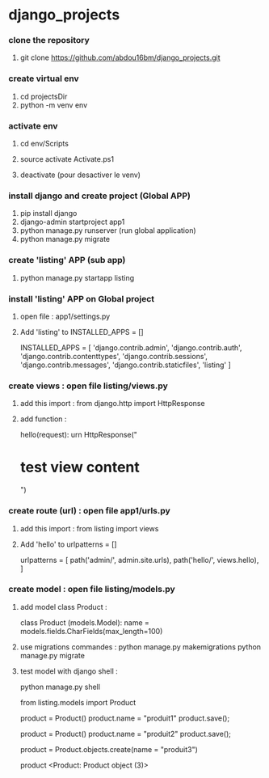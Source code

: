 # django_projects

### clone the repository
1. git clone https://github.com/abdou16bm/django_projects.git

### create virtual env
1. cd projectsDir 
2. python -m venv env

### activate env
1. cd env/Scripts 
2. source activate
Activate.ps1

3. deactivate (pour desactiver le venv)

### install django and create project (Global APP)
1. pip install django 
2. django-admin startproject app1 
3. python manage.py runserver (run global application)
4. python manage.py migrate

### create 'listing' APP (sub app)
1. python manage.py startapp listing 


### install 'listing' APP on Global project
1. open file : app1/settings.py
2. Add 'listing' to INSTALLED_APPS = []

	INSTALLED_APPS = [
		'django.contrib.admin',
		'django.contrib.auth',
		'django.contrib.contenttypes',
		'django.contrib.sessions',
		'django.contrib.messages',
		'django.contrib.staticfiles',
		'listing'
	]


### create views : open file listing/views.py
1. add this import : from django.http import HttpResponse 
2. add function : 

	hello(request):
	urn HttpResponse("<h1>test view content</h1>")

### create route (url) : open file app1/urls.py
1. add this import : from listing import views
2. Add 'hello' to urlpatterns = []

	urlpatterns = [
    path('admin/', admin.site.urls),
    path('hello/', views.hello),
   ]




### create model : open file listing/models.py
1. add model class Product :
	
   class Product (models.Model):
	name = models.fields.CharFields(max_length=100)


2. use migrations commandes :
		python manage.py makemigrations
		python manage.py migrate

3. test model with django shell :

    python manage.py shell

    from listing.models import Product

    product = Product()
    product.name = "produit1"
    product.save();

    product = Product()
    product.name = "produit2"
    product.save();

    product = Product.objects.create(name = "produit3")

    product
    <Product: Product object (3)>


